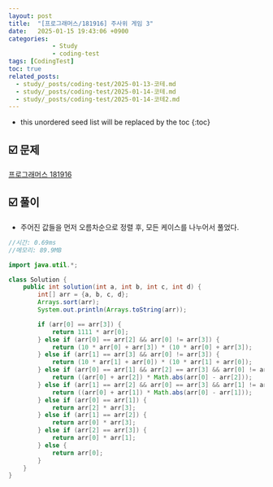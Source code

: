 ```yaml
---
layout: post
title:  "[프로그래머스/181916] 주사위 게임 3"
date:   2025-01-15 19:43:06 +0900
categories: 
            - Study
            - coding-test
tags: [CodingTest]            
toc: true
related_posts:
  - study/_posts/coding-test/2025-01-13-코테.md
  - study/_posts/coding-test/2025-01-14-코테.md
  - study/_posts/coding-test/2025-01-14-코테2.md
---
```

* this unordered seed list will be replaced by the toc
{:toc}

## ☑️ 문제

[프로그래머스 181916](https://school.programmers.co.kr/learn/courses/30/lessons/181916)

## ☑️ 풀이

- 주어진 값들을 먼저 오름차순으로 정렬 후, 모든 케이스를 나누어서 풀었다.

```java
//시간: 0.69ms
//메모리: 89.9MB

import java.util.*;

class Solution {
    public int solution(int a, int b, int c, int d) {
        int[] arr = {a, b, c, d};
        Arrays.sort(arr);
        System.out.println(Arrays.toString(arr));

        if (arr[0] == arr[3]) {
            return 1111 * arr[0];
        } else if (arr[0] == arr[2] && arr[0] != arr[3]) {
            return (10 * arr[0] + arr[3]) * (10 * arr[0] + arr[3]);
        } else if (arr[1] == arr[3] && arr[0] != arr[3]) {
            return (10 * arr[1] + arr[0]) * (10 * arr[1] + arr[0]);
        } else if (arr[0] == arr[1] && arr[2] == arr[3] && arr[0] != arr[2]) {
            return ((arr[0] + arr[2]) * Math.abs(arr[0] - arr[2]));
        } else if (arr[1] == arr[2] && arr[0] == arr[3] && arr[1] != arr[0]) {
            return ((arr[0] + arr[1]) * Math.abs(arr[0] - arr[1]));
        } else if (arr[0] == arr[1]) {
            return arr[2] * arr[3];
        } else if (arr[1] == arr[2]) {
            return arr[0] * arr[3];
        } else if (arr[2] == arr[3]) {
            return arr[0] * arr[1];
        } else {
            return arr[0];
        }
    }
}
```